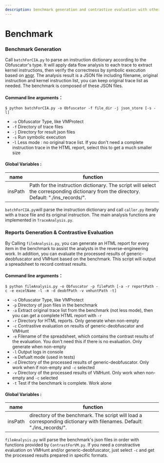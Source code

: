 ```yaml
---
description: benchmark generation and contrastive evaluation with other work
---
```


# Benchmark

### Benchmark Generation

Call `batchForCIA.py` to parse an instruction dictionary according to the Obfuscator's type. It will apply data flow analysis to each trace to extract kernel instructions, then verify the correctness by symbolic execution based on [angr](https://github.com/angr/angr). The analysis result is a JSON file including filename, original instruction and kernel instruction list, you can keep original trace list as needed. The benchmark is composed of these JSON files.

#### **Command line arguments：**

```
$ python batchForCIA.py -o Obfuscator -f file_dir -j json_store [-s -l]
```

* `-o`      Obfuscator Type, like VMProtect
* `-f`      Directory of trace files
* `-j`      Directory for result json files
* `-s`      Run symbolic execution
* \-`l`       Less mode : no original trace list. If you don't need a complete instruction trace in the HTML report, select this to get a much smaller size

#### Global Variables : <a href="#quan-ju-bian-liang" id="quan-ju-bian-liang"></a>

| name    | function                                                                                                                                 |
| ------- | ---------------------------------------------------------------------------------------------------------------------------------------- |
| insPath | Path for the instruction dictionary. The script will select the corresponding dictionary from the directory. Default: "./ins\_records/". |

`batchForCIA.py`will parse the instruction dictionary and call `caller.py` iterally with a trace file and its original instruction. The main analysis functions are implemented in `TraceAnalysis.py`.

### Reports Generation & Contrastive Evaluation

By Calling `fileAnalysis.py`, you can generate an HTML report for every item in the benchmark to assist the analysts in the reverse-engineering work. In addition, you can evaluate the processed results of generic-deobfuscator and VMHunt based on the benchmark. This script will output a spreadsheet to record contrast results.

#### **Command line arguments：**

```
$ python fileAnalysis.py -o Obfuscator -p filePath [-a -r reportPath -c -e excelName -l -m -d deobfPath -v vmhuntPath -t]
```

* `-o`      Obfuscator Type, like VMProtect
* `-p`      Directory of json files in the benchmark
* `-a`      Extract original trace list from the benchmark (not less mode), then you can get a complete HTML report with `-r`
* `-r`      Directory for HTML reports. Only generate when non-empty
* `-c`      Contrastive evaluation on results of generic-deobfuscator and VMHunt
* `-e`      Filename of the spreadsheet, which contains the contrast results of the evaluation. You don't need this if there is no evaluation. Only generate when non-empty
* `-l`      Output logs in console
* `-m`      Defualt mode (used in tests)
* `-d`      Directory of the processed results of generic-deobfuscator. Only work when if non-empty and `-c` selected
* `-v`      Directory of the processed results of VMHunt. Only work when non-empty and `-c` selected
* `-t`      Test if the benchmark is complete. Work alone

#### Global Variables : <a href="#quan-ju-bian-liang" id="quan-ju-bian-liang"></a>

| name    | function                                                                                                                |
| ------- | ----------------------------------------------------------------------------------------------------------------------- |
| insPath | directory of the benchmark. The script will load a corresponding dictionary with filenames. Default: "./ins\_records/". |

`fileAnalysis.py` will parse the benchmark's json files in order with functions provided by `ContrastForVM.py`. If you need a constractive evaluation on VMHunt and/or generic-deobfuscator, just select `-c` and get the processed results prepared in specific formats.

